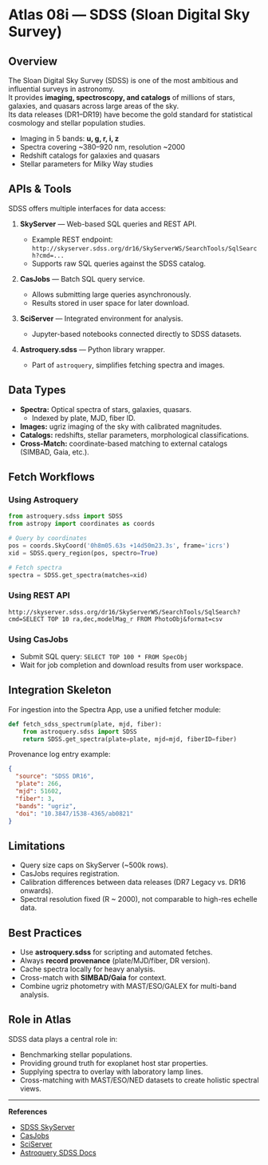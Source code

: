 # Atlas 08i — SDSS (Sloan Digital Sky Survey)

## Overview
The Sloan Digital Sky Survey (SDSS) is one of the most ambitious and influential surveys in astronomy.  
It provides **imaging, spectroscopy, and catalogs** of millions of stars, galaxies, and quasars across large areas of the sky.  
Its data releases (DR1–DR19) have become the gold standard for statistical cosmology and stellar population studies.

- Imaging in 5 bands: **u, g, r, i, z**
- Spectra covering ~380–920 nm, resolution ~2000
- Redshift catalogs for galaxies and quasars
- Stellar parameters for Milky Way studies

## APIs & Tools
SDSS offers multiple interfaces for data access:

1. **SkyServer** — Web-based SQL queries and REST API.  
   - Example REST endpoint: `http://skyserver.sdss.org/dr16/SkyServerWS/SearchTools/SqlSearch?cmd=...`
   - Supports raw SQL queries against the SDSS catalog.

2. **CasJobs** — Batch SQL query service.  
   - Allows submitting large queries asynchronously.  
   - Results stored in user space for later download.

3. **SciServer** — Integrated environment for analysis.  
   - Jupyter-based notebooks connected directly to SDSS datasets.

4. **Astroquery.sdss** — Python library wrapper.  
   - Part of `astroquery`, simplifies fetching spectra and images.

## Data Types
- **Spectra:** Optical spectra of stars, galaxies, quasars.  
  - Indexed by plate, MJD, fiber ID.
- **Images:** ugriz imaging of the sky with calibrated magnitudes.  
- **Catalogs:** redshifts, stellar parameters, morphological classifications.  
- **Cross-Match:** coordinate-based matching to external catalogs (SIMBAD, Gaia, etc.).

## Fetch Workflows

### Using Astroquery
```python
from astroquery.sdss import SDSS
from astropy import coordinates as coords

# Query by coordinates
pos = coords.SkyCoord('0h8m05.63s +14d50m23.3s', frame='icrs')
xid = SDSS.query_region(pos, spectro=True)

# Fetch spectra
spectra = SDSS.get_spectra(matches=xid)
```

### Using REST API
```http
http://skyserver.sdss.org/dr16/SkyServerWS/SearchTools/SqlSearch?
cmd=SELECT TOP 10 ra,dec,modelMag_r FROM PhotoObj&format=csv
```

### Using CasJobs
- Submit SQL query: `SELECT TOP 100 * FROM SpecObj`  
- Wait for job completion and download results from user workspace.

## Integration Skeleton

For ingestion into the Spectra App, use a unified fetcher module:
```python
def fetch_sdss_spectrum(plate, mjd, fiber):
    from astroquery.sdss import SDSS
    return SDSS.get_spectra(plate=plate, mjd=mjd, fiberID=fiber)
```

Provenance log entry example:
```json
{
  "source": "SDSS DR16",
  "plate": 266,
  "mjd": 51602,
  "fiber": 3,
  "bands": "ugriz",
  "doi": "10.3847/1538-4365/ab0821"
}
```

## Limitations
- Query size caps on SkyServer (~500k rows).  
- CasJobs requires registration.  
- Calibration differences between data releases (DR7 Legacy vs. DR16 onwards).  
- Spectral resolution fixed (R ~ 2000), not comparable to high-res echelle data.  

## Best Practices
- Use **astroquery.sdss** for scripting and automated fetches.  
- Always **record provenance** (plate/MJD/fiber, DR version).  
- Cache spectra locally for heavy analysis.  
- Cross-match with **SIMBAD/Gaia** for context.  
- Combine ugriz photometry with MAST/ESO/GALEX for multi-band analysis.

## Role in Atlas
SDSS data plays a central role in:
- Benchmarking stellar populations.  
- Providing ground truth for exoplanet host star properties.  
- Supplying spectra to overlay with laboratory lamp lines.  
- Cross-matching with MAST/ESO/NED datasets to create holistic spectral views.

---
**References**
- [SDSS SkyServer](http://skyserver.sdss.org/)  
- [CasJobs](https://skyserver.sdss.org/casjobs/)  
- [SciServer](https://www.sciserver.org/)  
- [Astroquery SDSS Docs](https://astroquery.readthedocs.io/en/latest/sdss/sdss.html)  
